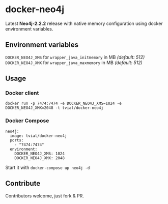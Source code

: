 # docker-neo4j

Latest **Neo4j-2.2.2** release with native memory configuration using docker environment variables.

## Environment variables

`DOCKER_NEO4J_XMS` for `wrapper_java_initmemory` in MB _(default: 512)_  
`DOCKER_NEO4J_XMX` for `wrapper_java_maxmemory` in MB _(default: 512)_  

## Usage

### Docker client

`docker run -p 7474:7474 -e DOCKER_NEO4J_XMS=1024 -e DOCKER_NEO4J_XMX=2048 -t tvial/docker-neo4j`

### Docker Compose

	neo4j:
	  image: tvial/docker-neo4j
	  ports:
	    - "7474:7474"
	  environment:
	    DOCKER_NEO4J_XMS: 1024
	    DOCKER_NEO4J_XMX: 2048    

Start it with `docker-compose up neo4j -d`

## Contribute

Contributors welcome, just fork & PR.
